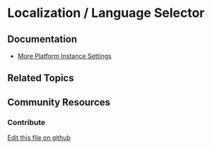 # Localization / Language Selector

## Documentation

* [More Platform Instance Settings](https://portal.liferay.dev/docs/7-2/user/-/knowledge_base/u/more-platform-section-instance-settings)

## Related Topics


## Community Resources


### Contribute

[Edit this file on github](https://github.com/olafk/controlpanel-documentation-docs/blob/master/md/72en/com_liferay_configuration_admin_web_portlet_InstanceSettingsPortlet/com.liferay.site.navigation.language.web.internal.configuration.SiteNavigationLanguagePortletInstanceConfiguration.md)
